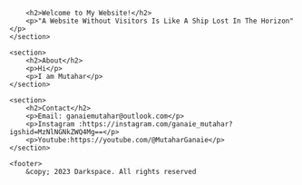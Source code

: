         <h2>Welcome to My Website!</h2>
        <p>"A Website Without Visitors Is Like A Ship Lost In The Horizon"</p>
    </section>

    <section>
        <h2>About</h2>
        <p>Hi</p>
        <p>I am Mutahar</p>
    </section>

    <section>
        <h2>Contact</h2>
        <p>Email: ganaiemutahar@outlook.com</p>
        <p>Instagram :https://instagram.com/ganaie_mutahar?igshid=MzNlNGNkZWQ4Mg==</p>
        <p>Youtube:https://youtube.com/@MutaharGanaie</p>
    </section>

    <footer>
        &copy; 2023 Darkspace. All rights reserved
